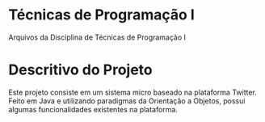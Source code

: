 # Técnicas de Programação I
Arquivos da Disciplina de Técnicas de Programação I

# Descritivo do Projeto
Este projeto consiste em um sistema micro baseado na plataforma Twitter. Feito em Java e utilizando paradigmas da Orientação a Objetos, possui algumas funcionalidades existentes na plataforma.
